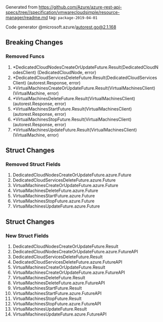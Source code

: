 Generated from https://github.com/Azure/azure-rest-api-specs/tree//specification/vmwarecloudsimple/resource-manager/readme.md tag: `package-2019-04-01`

Code generator @microsoft.azure/autorest.go@2.1.168

## Breaking Changes

### Removed Funcs

1. *DedicatedCloudNodesCreateOrUpdateFuture.Result(DedicatedCloudNodesClient) (DedicatedCloudNode, error)
1. *DedicatedCloudServicesDeleteFuture.Result(DedicatedCloudServicesClient) (autorest.Response, error)
1. *VirtualMachinesCreateOrUpdateFuture.Result(VirtualMachinesClient) (VirtualMachine, error)
1. *VirtualMachinesDeleteFuture.Result(VirtualMachinesClient) (autorest.Response, error)
1. *VirtualMachinesStartFuture.Result(VirtualMachinesClient) (autorest.Response, error)
1. *VirtualMachinesStopFuture.Result(VirtualMachinesClient) (autorest.Response, error)
1. *VirtualMachinesUpdateFuture.Result(VirtualMachinesClient) (VirtualMachine, error)

## Struct Changes

### Removed Struct Fields

1. DedicatedCloudNodesCreateOrUpdateFuture.azure.Future
1. DedicatedCloudServicesDeleteFuture.azure.Future
1. VirtualMachinesCreateOrUpdateFuture.azure.Future
1. VirtualMachinesDeleteFuture.azure.Future
1. VirtualMachinesStartFuture.azure.Future
1. VirtualMachinesStopFuture.azure.Future
1. VirtualMachinesUpdateFuture.azure.Future

## Struct Changes

### New Struct Fields

1. DedicatedCloudNodesCreateOrUpdateFuture.Result
1. DedicatedCloudNodesCreateOrUpdateFuture.azure.FutureAPI
1. DedicatedCloudServicesDeleteFuture.Result
1. DedicatedCloudServicesDeleteFuture.azure.FutureAPI
1. VirtualMachinesCreateOrUpdateFuture.Result
1. VirtualMachinesCreateOrUpdateFuture.azure.FutureAPI
1. VirtualMachinesDeleteFuture.Result
1. VirtualMachinesDeleteFuture.azure.FutureAPI
1. VirtualMachinesStartFuture.Result
1. VirtualMachinesStartFuture.azure.FutureAPI
1. VirtualMachinesStopFuture.Result
1. VirtualMachinesStopFuture.azure.FutureAPI
1. VirtualMachinesUpdateFuture.Result
1. VirtualMachinesUpdateFuture.azure.FutureAPI
